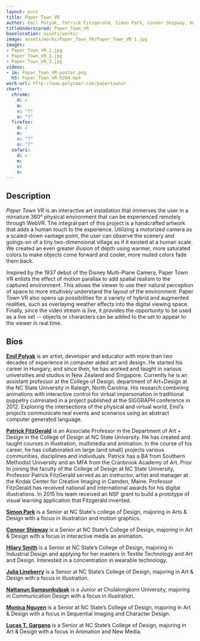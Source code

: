 ```yaml
---
layout: post
title: Paper Town VR
author: Emil Polyak, Patrick Fitzgerald, Simon Park, Connor Shipway, Hilary Smith, Julia Lineberry, Nattanun Sumpunkulpak, Monica Nguyen and Lucas Gargano
titleUnderscored: Paper_Town_VR
baselocation: assets/works/
image: assets/works/Paper_Town_VR/Paper_Town_VR_1.jpg
images:
- Paper_Town_VR_1.jpg
- Paper_Town_VR_2.jpg
- Paper_Town_VR_3.jpg
videos: 
- im: Paper_Town_VR-poster.png
  h5: Paper_Town_VR-h264.mp4
work-url: http://www.polyzaar.com/papertownvr
chart:
  chrome:
    d: ✔
    m: 
    v: "?"
    o: "?"
  firefox:
    d: ✔
    m: 
    v: "?"
    o: "?"
  safari:
    d: ✔
    m: 
    v:
    o:
---
```


## Description
*Paper Town VR* is an interactive art installation that immerses the user in a miniature 360° physical environment that can be experienced remotely through WebVR. The integral part of this project is a handcrafted artwork that adds a human touch to the experience. Utilizing a motorized camera as a scaled-down vantage point, the user can observe the scenery and goings-on of a tiny two-dimensional village as if it existed at a human scale. We created an even greater illusion of depth using warmer, more saturated colors to make objects come forward and cooler, more muted colors fade them back. 

Inspired by the 1937 debut of the Disney Multi-Plane Camera, Paper Town VR enlists the effect of motion parallax to add spatial realism to the captured environment. This allows the viewer to use their natural perception of space to more intuitively understand the layout of the environment. Paper Town VR also opens up possibilities for a variety of hybrid and augmented realities, such as overlaying weather effects into the digital viewing space. Finally, since the video stream is live, it provides the opportunity to be used as a live set -- objects or characters can be added to the set to appear to the viewer in real time.  

## Bios	
**[Emil Polyak](http://www.polyzaar.com/)** is an artist, developer and educator with more than two decades of experience in computer aided art and design. He started his career in Hungary, and since then, he has worked and taught in various universities and studios in New Zealand and Singapore. Currently he is an assistant professor at the College of Design, department of Art+Design at the NC State University in Raleigh, North Carolina. His research combining animations with interactive control for virtual impersonation in traditional puppetry culminated in a project published at the SIGGRAPH conference in 2012. Exploring the intersections of the physical and virtual world, Emil’s projects communicate real events and scenarios using an abstract computer generated language. 

**[Patrick FitzGerald](https://design.ncsu.edu/people/patrick-fitzgerald)** is an Associate Professor in the Department of Art + Design in the College of Design at NC State University. He has created and taught courses in illustration, multimedia and animation. In the course of his career, he has collaborated on large (and small) projects various communities, disciplines and individuals. Patrick has a BA from Southern Methodist University and an MFA from the Cranbrook Academy of Art. Prior to joining the faculty of the College of Design at NC State University, Professor Patrick FitzGerald served as an instructor, artist and manager at the Kodak Center for Creative Imaging in Camden, Maine. Professor FitzGerald has received national and international awards for his digital illustrations. In 2015 his team received an NSF grant to build a prototype of visual learning application that Fitzgerald invented. 

**[Simon Park](https://simonjpark.com/)** is a Senior at NC State's college of Design, majoring in Arts & Design with a focus in illustration and motion graphics. 

**[Connor Shipway](http://www.connorshipway.com/)** is a Senior at NC State’s College of Design, majoring in Art & Design with a focus in interactive media an animation. 

**[Hilary Smith](#)** is a Senior at NC State’s College of Design, majoring in Industrial Design and applying for her masters in Textile Technology and Art and Design. Interested in a concentration in wearable technology. 

**[Julia Lineberry](http://www.juleslineberry.com/)** is a Senior at NC State’s College of Design, majoring in Art & Design with a focus in illustration. 

**[Nattanun Sumpunkulpak](http://www.natspkp.com/)** is a Junior at Chulalongkorn University, majoring in Communication Design with a focus in illustration. 

**[Monica Nguyen](https://monicatnguyen.carbonmade.com/)** is a Senior at NC State’s College of Design, majoring in Art & Design with a focus in Sequential Imaging and Character Design. 

**[Lucas T. Gargano](http://www.hikariartdesign.com/)** is a Senior at NC State’s College of Design, majoring in Art & Design with a focus in Animation and New Media.
